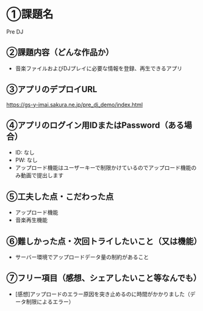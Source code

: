 # ①課題名
Pre DJ

## ②課題内容（どんな作品か）
- 音楽ファイルおよびDJプレイに必要な情報を登録、再生できるアプリ

## ③アプリのデプロイURL
https://gs-y-imai.sakura.ne.jp/pre_dj_demo/index.html

## ④アプリのログイン用IDまたはPassword（ある場合）
- ID: なし
- PW: なし
- アップロード機能はユーザーキーで制限かけているのでアップロード機能のみ動画で提出します

## ⑤工夫した点・こだわった点
- アップロード機能
- 音楽再生機能


## ⑥難しかった点・次回トライしたいこと（又は機能）
- サーバー環境でアップロードデータ量の制約があること



## ⑦フリー項目（感想、シェアしたいこと等なんでも）
- [感想]アップロードのエラー原因を突き止めるのに時間がかかりました（データ制限によるエラー）
